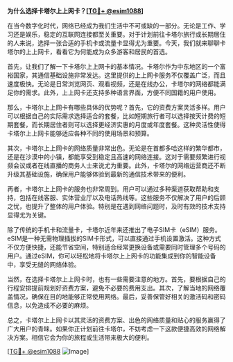 **为什么选择卡塔尔上上网卡？[[TG💪+ @esim1088](https://t.me/s/esim1088)]**

在当今数字化时代，网络已经成为我们生活中不可或缺的一部分。无论是工作、学习还是娱乐，稳定的互联网连接都至关重要。对于计划前往卡塔尔旅行或长期居住的人来说，选择一张合适的手机卡或流量卡显得尤为重要。今天，我们就来聊聊卡塔尔的上上网卡，看看它为何能成为众多游客和居民的首选。

首先，让我们了解一下卡塔尔上上网卡的基本情况。卡塔尔作为中东地区的一个富裕国家，其通信基础设施非常发达。这里提供的上上网卡服务不仅覆盖广泛，而且速度极快。无论是日常浏览网页、观看视频，还是在线办公，卡塔尔的网络都能满足你的需求。此外，上上网卡还支持多种语言界面，方便不同国籍的用户使用。

那么，卡塔尔上上网卡有哪些具体的优势呢？首先，它的资费方案灵活多样。用户可以根据自己的实际需求选择适合的套餐，比如短期旅行者可以选择按天计费的短期套餐，而长期居住者则可以选择更经济实惠的月度或年度套餐。这种灵活性使得卡塔尔上上网卡能够适应各种不同的使用场景和预算。

其次，卡塔尔上上网卡的网络质量非常出色。无论是在首都多哈这样的繁华都市，还是在沙漠中的小镇，都能享受到稳定且高速的网络连接。这对于需要频繁进行视频会议或者在线直播的商务人士来说尤为重要。此外，卡塔尔的网络运营商还不断升级其基础设施，确保用户能够体验到最新的通信技术带来的便利。

再者，卡塔尔上上网卡的服务也非常周到。用户可以通过多种渠道获取帮助和支持，包括在线客服、实体营业厅以及电话热线等。这些服务不仅解决了用户的后顾之忧，也提升了整体的用户体验。特别是在遇到网络问题时，及时有效的技术支持显得尤为关键。

除了传统的手机卡和流量卡，卡塔尔近年来还推出了电子SIM卡（eSIM）服务。eSIM是一种无需物理插拔的SIM卡形式，可以直接通过手机设置激活。这种方式不仅方便快捷，还能节省空间，特别适合经常更换设备或需要同时管理多个号码的用户。通过eSIM，你可以轻松地将卡塔尔上上网卡的功能集成到你的智能设备中，享受无缝的网络体验。

当然，在选择卡塔尔上上网卡时，也有一些需要注意的地方。首先，要根据自己的行程安排提前规划好资费方案，避免不必要的费用支出。其次，了解当地的网络覆盖情况，确保在目的地能够正常使用网络。最后，妥善保管好相关的激活码和密码信息，以免造成不必要的麻烦。

总之，卡塔尔上上网卡以其灵活的资费方案、出色的网络质量和贴心的服务赢得了广大用户的青睐。如果你正计划前往卡塔尔，不妨考虑一下这款便捷高效的网络解决方案。相信它会为你的旅程或生活带来极大的便利。

[[TG💪+ @esim1088](https://t.me/s/esim1088) ![Image](https://i.postimg.cc/4NQfJmqS/Snipaste-2025-05-13-00-14-12.png)]